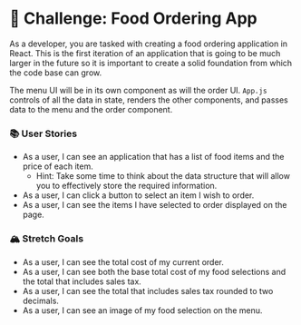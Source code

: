 # 🌮 Challenge: Food Ordering App

As a developer, you are tasked with creating a food ordering application in React. This is the first iteration of an application that is going to be much larger in the future so it is important to create a solid foundation from which the code base can grow.

The menu UI will be in its own component as will the order UI. `App.js` controls of all the data in state, renders the other components, and passes data to the menu and the order component.

### 📚 User Stories

- As a user, I can see an application that has a list of food items and the price of each item.
  - Hint: Take some time to think about the data structure that will allow you to effectively store the required information.
- As a user, I can click a button to select an item I wish to order.
- As a user, I can see the items I have selected to order displayed on the page.

### 🏔 Stretch Goals

- As a user, I can see the total cost of my current order.
- As a user, I can see both the base total cost of my food selections and the total that includes sales tax.
- As a user, I can see the total that includes sales tax rounded to two decimals.
- As a user, I can see an image of my food selection on the menu.
